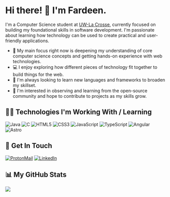 # Hi there! 👋 I'm Fardeen.

I'm a Computer Science student at [UW-La Crosse](https://www.uwlax.edu/), currently focused on building my foundational skills in software development. I'm passionate about learning how technology can be used to create practical and user-friendly applications.

- 🌱 My main focus right now is deepening my understanding of core computer science concepts and getting hands-on experience with web technologies.
- 💻 I enjoy exploring how different pieces of technology fit together to build things for the web.
- 🚀 I'm always looking to learn new languages and frameworks to broaden my skillset.
- 🤝 I'm interested in observing and learning from the open-source community and hope to contribute to projects as my skills grow.

## 👨‍💻 Technologies I'm Working With / Learning

![Java](https://img.shields.io/badge/Java-ED8B00.svg?style=for-the-badge&logo=openjdk)
![C](https://img.shields.io/badge/C-444.svg?style=for-the-badge&logo=c)
![HTML5](https://img.shields.io/badge/HTML5-EEE.svg?style=for-the-badge&logo=html5)
![CSS3](https://img.shields.io/badge/CSS3-1572B6.svg?style=for-the-badge&logo=css3)
![JavaScript](https://img.shields.io/badge/javascript-333.svg?style=for-the-badge&logo=javascript)
![TypeScript](https://img.shields.io/badge/typescript-333.svg?style=for-the-badge&logo=typescript)
![Angular](https://img.shields.io/badge/angular-DD0031.svg?style=for-the-badge&logo=angular)
![Astro](https://img.shields.io/badge/astro-252730.svg?style=for-the-badge&logo=astro)

## 📧 Get In Touch

[![ProtonMail](https://img.shields.io/badge/Email-EEE?style=for-the-badge&logo=protonmail)](mailto:muhd@fdeen.com)
[![LinkedIn](https://img.shields.io/badge/LinkedIn-0077B5.svg?style=for-the-badge)](https://www.linkedin.com/in/muhdfdeen)

## 📊 My GitHub Stats

<picture>
  <source
    srcset="https://github-readme-stats.vercel.app/api?username=muhdfdeen&show_icons=true&theme=catppuccin_mocha"
    media="(prefers-color-scheme: dark)"
  />
  <source
    srcset="https://github-readme-stats.vercel.app/api?username=muhdfdeen&show_icons=true&theme=catppuccin_latte"
    media="(prefers-color-scheme: light), (prefers-color-scheme: no-preference)"
  />
  <img src="https://github-readme-stats.vercel.app/api?username=muhdfdeen&show_icons=true&theme=catppuccin_latte" />
</picture>

</div>
